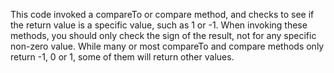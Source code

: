 This code invoked a compareTo or compare method, and checks to see if the return value is a specific value, such as 1 or -1. When invoking these methods, you should only check the sign of the result, not for any specific non-zero value. While many or most compareTo and compare methods only return -1, 0 or 1, some of them will return other values.